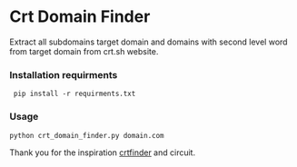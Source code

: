 # Crt Domain Finder

Extract all subdomains target domain and domains with second level word from target domain from crt.sh website.

### Installation requirments
` pip install -r requirments.txt`


### Usage
` python crt_domain_finder.py domain.com `


Thank you for the inspiration [crtfinder](https://github.com/eslam3kl/crtfinder) and circuit.
